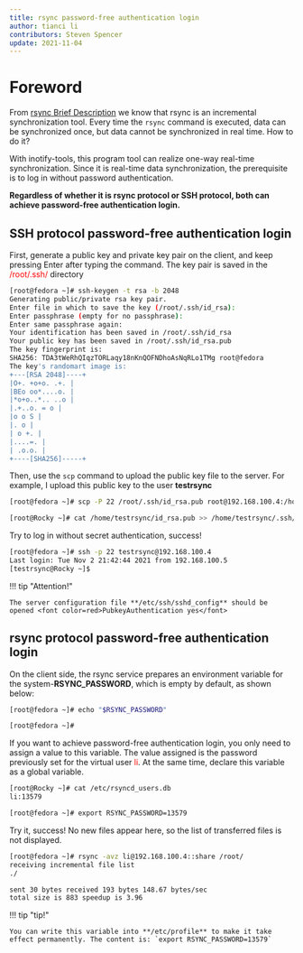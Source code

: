 ```yaml
---
title: rsync password-free authentication login
author: tianci li
contributors: Steven Spencer
update: 2021-11-04
---
```


# Foreword

From [rsync Brief Description](01_rsync_overview.md) we know that rsync is an incremental synchronization tool. Every time the `rsync` command is executed, data can be synchronized once, but data cannot be synchronized in real time. How to do it?

With inotify-tools, this program tool can realize one-way real-time synchronization. Since it is real-time data synchronization, the prerequisite is to log in without password authentication.

**Regardless of whether it is rsync protocol or SSH protocol, both can achieve password-free authentication login.**

## SSH protocol password-free authentication login

First, generate a public key and private key pair on the client, and keep pressing Enter after typing the command. The key pair is saved in the <font color=red>/root/.ssh/</font> directory

```bash
[root@fedora ~]# ssh-keygen -t rsa -b 2048
Generating public/private rsa key pair.
Enter file in which to save the key (/root/.ssh/id_rsa):
Enter passphrase (empty for no passphrase):
Enter same passphrase again:
Your identification has been saved in /root/.ssh/id_rsa
Your public key has been saved in /root/.ssh/id_rsa.pub
The key fingerprint is:
SHA256: TDA3tWeRhQIqzTORLaqy18nKnQOFNDhoAsNqRLo1TMg root@fedora
The key's randomart image is:
+---[RSA 2048]----+
|O+. +o+o. .+. |
|BEo oo*....o. |
|*o+o..*.. ..o |
|.+..o. = o |
|o o S |
|. o |
| o +. |
|....=. |
| .o.o. |
+----[SHA256]-----+
```

Then, use the `scp` command to upload the public key file to the server. For example, I upload this public key to the user **testrsync**

```bash
[root@fedora ~]# scp -P 22 /root/.ssh/id_rsa.pub root@192.168.100.4:/home/testrsync/
```

```bash
[root@Rocky ~]# cat /home/testrsync/id_rsa.pub >> /home/testrsync/.ssh/authorized_keys
```

Try to log in without secret authentication, success!

```bash
[root@fedora ~]# ssh -p 22 testrsync@192.168.100.4
Last login: Tue Nov 2 21:42:44 2021 from 192.168.100.5
[testrsync@Rocky ~]$
```

!!! tip "Attention!"

    The server configuration file **/etc/ssh/sshd_config** should be opened <font color=red>PubkeyAuthentication yes</font>

## rsync protocol password-free authentication login

On the client side, the rsync service prepares an environment variable for the system-**RSYNC_PASSWORD**, which is empty by default, as shown below:

```bash
[root@fedora ~]# echo "$RSYNC_PASSWORD"

[root@fedora ~]#
```

If you want to achieve password-free authentication login, you only need to assign a value to this variable. The value assigned is the password previously set for the virtual user <font color=red>li</font>. At the same time, declare this variable as a global variable.

```bash
[root@Rocky ~]# cat /etc/rsyncd_users.db
li:13579
```

```bash
[root@fedora ~]# export RSYNC_PASSWORD=13579
```

Try it, success! No new files appear here, so the list of transferred files is not displayed.

```bash
[root@fedora ~]# rsync -avz li@192.168.100.4::share /root/
receiving incremental file list
./

sent 30 bytes received 193 bytes 148.67 bytes/sec
total size is 883 speedup is 3.96
```

!!! tip "tip!"

    You can write this variable into **/etc/profile** to make it take effect permanently. The content is: `export RSYNC_PASSWORD=13579`
